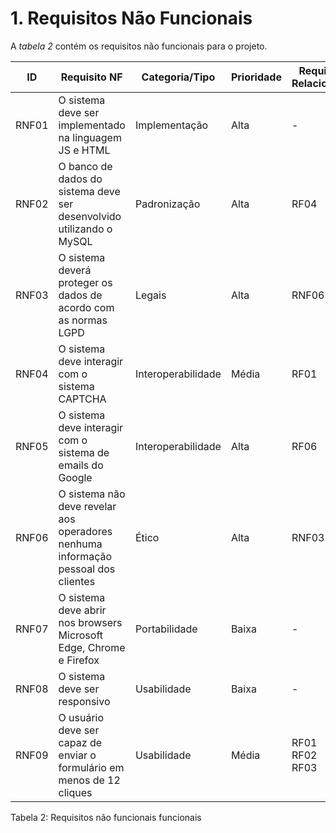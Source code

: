 # 1. Requisitos Não Funcionais

A *tabela 2* contém os requisitos não funcionais para o projeto.

  ID   |       Requisito NF       | Categoria/Tipo | Prioridade | Requisitos Relacionados
 ------|--------------------------|----------------|------------|------------------------
 RNF01 |O sistema deve ser implementado na linguagem JS e HTML|Implementação|Alta|-
 RNF02 |O banco de dados do sistema deve ser desenvolvido utilizando o MySQL|Padronização|Alta|RF04
 RNF03 |O sistema deverá proteger os dados de acordo com as normas LGPD|Legais|Alta|RNF06
 RNF04 |O sistema deve interagir com o sistema CAPTCHA|Interoperabilidade|Média|RF01
 RNF05 |O sistema deve interagir com o sistema de emails do Google|Interoperabilidade|Alta|RF06
 RNF06 |O sistema não deve revelar aos operadores nenhuma informação pessoal dos clientes|Ético|Alta|RNF03
 RNF07 |O sistema deve abrir nos browsers Microsoft Edge, Chrome e Firefox|Portabilidade|Baixa|-
 RNF08 |O sistema deve ser responsivo|Usabilidade|Baixa|-
 RNF09 |O usuário deve ser capaz de enviar o formulário em menos de 12 cliques|Usabilidade|Média|RF01 <br> RF02 <br> RF03

Tabela 2: Requisitos não funcionais funcionais
      
